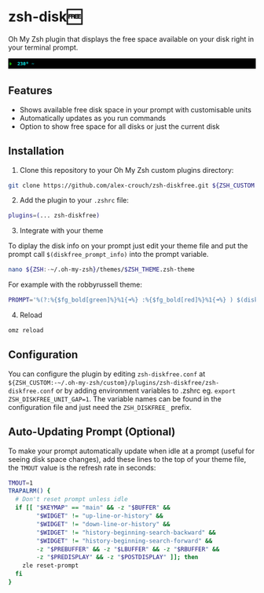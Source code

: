 # zsh-disk🆓

Oh My Zsh plugin that displays the free space available on your disk right in your terminal prompt.

![Examples](https://github.com/alex-crouch/resources/blob/main/zsh-diskfree/images/servingsuggestion.gif)

## Features

- Shows available free disk space in your prompt with customisable units
- Automatically updates as you run commands
- Option to show free space for all disks or just the current disk

## Installation

1. Clone this repository to your Oh My Zsh custom plugins directory:

```bash
git clone https://github.com/alex-crouch/zsh-diskfree.git ${ZSH_CUSTOM:-~/.oh-my-zsh/custom}/plugins/zsh-diskfree
```

2. Add the plugin to your `.zshrc` file:

```bash
plugins=(... zsh-diskfree)
```

3. Integrate with your theme

To diplay the disk info on your prompt just edit your theme file and put the prompt call `$(diskfree_prompt_info)` into the prompt variable.

```bash
nano ${ZSH:-~/.oh-my-zsh}/themes/$ZSH_THEME.zsh-theme
```
For example with the robbyrussell theme:

```bash
PROMPT='%(?:%{$fg_bold[green]%}%1{➜%} :%{$fg_bold[red]%}%1{➜%} ) $(diskfree_prompt_info) %{$fg[cyan]%}%c%{$reset_color%}'
```

4. Reload

```bash
omz reload
```

## Configuration

You can configure the plugin by editing `zsh-diskfree.conf` at `${ZSH_CUSTOM:-~/.oh-my-zsh/custom}/plugins/zsh-diskfree/zsh-diskfree.conf` or by adding environment variables to .zshrc eg. `export ZSH_DISKFREE_UNIT_GAP=1`. The variable names can be found in the configuration file and just need the `ZSH_DISKFREE_` prefix.

## Auto-Updating Prompt (Optional)

To make your prompt automatically update when idle at a prompt (useful for seeing disk space changes), add these lines to the top of your theme file, the `TMOUT` value is the refresh rate in seconds:

```bash
TMOUT=1
TRAPALRM() {
  # Don't reset prompt unless idle
  if [[ "$KEYMAP" == "main" && -z "$BUFFER" &&
        "$WIDGET" != "up-line-or-history" &&
        "$WIDGET" != "down-line-or-history" &&
        "$WIDGET" != "history-beginning-search-backward" &&
        "$WIDGET" != "history-beginning-search-forward" &&
        -z "$PREBUFFER" && -z "$LBUFFER" && -z "$RBUFFER" &&
        -z "$PREDISPLAY" && -z "$POSTDISPLAY" ]]; then
    zle reset-prompt
  fi
}
```
